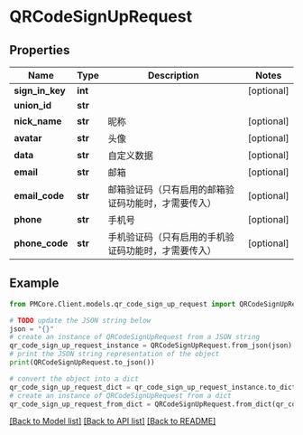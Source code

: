 # QRCodeSignUpRequest


## Properties

Name | Type | Description | Notes
------------ | ------------- | ------------- | -------------
**sign_in_key** | **int** |  | [optional] 
**union_id** | **str** |  | 
**nick_name** | **str** | 昵称 | [optional] 
**avatar** | **str** | 头像 | [optional] 
**data** | **str** | 自定义数据 | [optional] 
**email** | **str** | 邮箱 | [optional] 
**email_code** | **str** | 邮箱验证码（只有启用的邮箱验证码功能时，才需要传入） | [optional] 
**phone** | **str** | 手机号 | [optional] 
**phone_code** | **str** | 手机验证码（只有启用的手机验证码功能时，才需要传入） | [optional] 

## Example

```python
from PMCore.Client.models.qr_code_sign_up_request import QRCodeSignUpRequest

# TODO update the JSON string below
json = "{}"
# create an instance of QRCodeSignUpRequest from a JSON string
qr_code_sign_up_request_instance = QRCodeSignUpRequest.from_json(json)
# print the JSON string representation of the object
print(QRCodeSignUpRequest.to_json())

# convert the object into a dict
qr_code_sign_up_request_dict = qr_code_sign_up_request_instance.to_dict()
# create an instance of QRCodeSignUpRequest from a dict
qr_code_sign_up_request_from_dict = QRCodeSignUpRequest.from_dict(qr_code_sign_up_request_dict)
```
[[Back to Model list]](../README.md#documentation-for-models) [[Back to API list]](../README.md#documentation-for-api-endpoints) [[Back to README]](../README.md)



